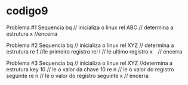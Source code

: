 # codigo9
Problema #1
Sequencia
bq // inicializa o linux
rel ABC // determina a estrutura
x //encerra

Problema #2
Sequencia
bq // inicializa o linux
rel XYZ // determina a estrutura
re f //le primeiro registro
rel l // le ultimo registro
x // encerra

Problema #3
Sequencia
bq // inicializa o linux
rel XYZ //determina a estrutura
key 10 // le o valor da chave 10
re n // le o valor do registro seguinte
re n // le o valor do registro seguinte
x	// encerra
